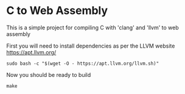 # C to Web Assembly

This is a simple project for compiling C with 'clang' and 'llvm' to web assembly

First you will need to install dependencies as per the LLVM website https://apt.llvm.org/

```
sudo bash -c "$(wget -O - https://apt.llvm.org/llvm.sh)"
```

Now you should be ready to build

```
make
```
